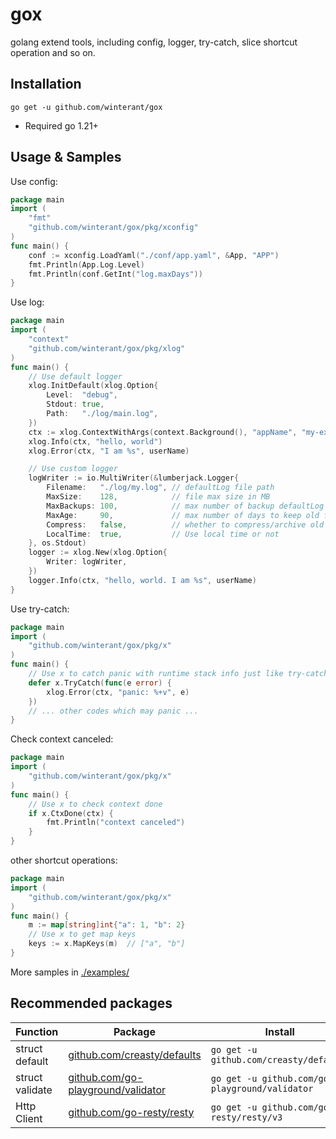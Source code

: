 # gox

golang extend tools, including config, logger, try-catch, slice shortcut operation and so on.

## Installation

```
go get -u github.com/winterant/gox
```
- Required go 1.21+

## Usage & Samples

Use config:
```go
package main
import (
    "fmt"
    "github.com/winterant/gox/pkg/xconfig"
)
func main() {
    conf := xconfig.LoadYaml("./conf/app.yaml", &App, "APP")
    fmt.Println(App.Log.Level)
    fmt.Println(conf.GetInt("log.maxDays"))
}
```

Use log:
```go
package main
import (
    "context"
    "github.com/winterant/gox/pkg/xlog"
)
func main() {
	// Use default logger
	xlog.InitDefault(xlog.Option{
		Level:  "debug",
		Stdout: true,
		Path:   "./log/main.log",
	})
    ctx := xlog.ContextWithArgs(context.Background(), "appName", "my-example-app") // add context args which will print in log
    xlog.Info(ctx, "hello, world")
    xlog.Error(ctx, "I am %s", userName)

    // Use custom logger
    logWriter := io.MultiWriter(&lumberjack.Logger{
        Filename:   "./log/my.log", // defaultLog file path
        MaxSize:    128,            // file max size in MB
        MaxBackups: 100,            // max number of backup defaultLog files
        MaxAge:     90,             // max number of days to keep old files
        Compress:   false,          // whether to compress/archive old files
        LocalTime:  true,           // Use local time or not
    }, os.Stdout)
	logger := xlog.New(xlog.Option{
		Writer: logWriter,
	})
    logger.Info(ctx, "hello, world. I am %s", userName)
}
```

Use try-catch:
```go
package main
import (
    "github.com/winterant/gox/pkg/x"
)
func main() {
    // Use x to catch panic with runtime stack info just like try-catch in other language
    defer x.TryCatch(func(e error) {
        xlog.Error(ctx, "panic: %+v", e)
    })
    // ... other codes which may panic ...
}
```

Check context canceled:
```go
package main
import (
    "github.com/winterant/gox/pkg/x"
)
func main() {
    // Use x to check context done
    if x.CtxDone(ctx) {
        fmt.Println("context canceled")
    }
}
```

other shortcut operations:
```go
package main
import (
    "github.com/winterant/gox/pkg/x"
)
func main() {
    m := map[string]int{"a": 1, "b": 2}
    // Use x to get map keys
    keys := x.MapKeys(m)  // ["a", "b"]
}
```

More samples in [./examples/](./examples/)


## Recommended packages

| Function        | Package                                                                          | Install                                        |
|-----------------|----------------------------------------------------------------------------------|------------------------------------------------|
| struct default  | [github.com/creasty/defaults](https://github.com/creasty/defaults)               | `go get -u github.com/creasty/defaults`        |
| struct validate | [github.com/go-playground/validator](https://github.com/go-playground/validator) | `go get -u github.com/go-playground/validator` |
| Http Client     | [github.com/go-resty/resty](https://github.com/go-resty/resty)                   | `go get -u github.com/go-resty/resty/v3`       |
